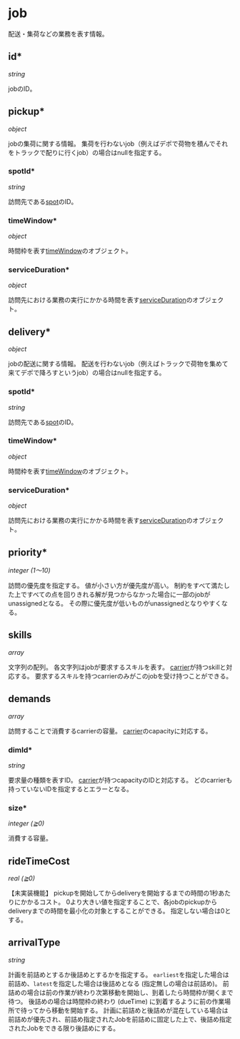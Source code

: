# job

配送・集荷などの業務を表す情報。

## id\*

*string*

jobのID。

## pickup\*

*object*

jobの集荷に関する情報。
集荷を行わないjob（例えばデポで荷物を積んでそれをトラックで配りに行くjob）の場合はnullを指定する。

### spotId\*

*string*

訪問先である[spot](spot.md)のID。

### timeWindow\*

*object*

時間枠を表す[timeWindow](timeWindow.md)のオブジェクト。

### serviceDuration\*

*object*

訪問先における業務の実行にかかる時間を表す[serviceDuration](serviceDuration.md)のオブジェクト。

## delivery\*

*object*

jobの配送に関する情報。
配送を行わないjob（例えばトラックで荷物を集めて来てデポで降ろすというjob）の場合はnullを指定する。

### spotId\*

*string*

訪問先である[spot](spot.md)のID。

### timeWindow\*

*object*

時間枠を表す[timeWindow](timeWindow.md)のオブジェクト。

### serviceDuration\*

*object*

訪問先における業務の実行にかかる時間を表す[serviceDuration](serviceDuration.md)のオブジェクト。

## priority\*

*integer (1〜10)*

訪問の優先度を指定する。
値が小さい方が優先度が高い。
制約をすべて満たした上ですべての点を回りきれる解が見つからなかった場合に一部のjobがunassignedとなる。
その際に優先度が低いものがunassignedとなりやすくなる。

## skills

*array*

文字列の配列。
各文字列はjobが要求するスキルを表す。
[carrier](carrier.md)が持つskillと対応する。
要求するスキルを持つcarrierのみがこのjobを受け持つことができる。

## demands

*array*

訪問することで消費するcarrierの容量。
[carrier](carrier.md)のcapacityに対応する。

### dimId\*

*string*

要求量の種類を表すID。
[carrier](carrier.md)が持つcapacityのIDと対応する。
どのcarrierも持っていないIDを指定するとエラーとなる。

### size\*

*integer (≧0)*

消費する容量。

## rideTimeCost

*real (≧0)*

【未実装機能】
pickupを開始してからdeliveryを開始するまでの時間の1秒あたりにかかるコスト。
0より大きい値を指定することで、各jobのpickupからdeliveryまでの時間を最小化の対象とすることができる。
指定しない場合は0とする。

## arrivalType

*string*

計画を前詰めとするか後詰めとするかを指定する。
`earliest`を指定した場合は前詰め、`latest`を指定した場合は後詰めとなる (指定無しの場合は前詰め)。
前詰めの場合は前の作業が終わり次第移動を開始し、到着したら時間枠が開くまで待つ。
後詰めの場合は時間枠の終わり (dueTime) に到着するように前の作業場所で待ってから移動を開始する。
計画に前詰めと後詰めが混在している場合は前詰めが優先され、前詰め指定されたJobを前詰めに固定した上で、後詰め指定されたJobをできる限り後詰めにする。
